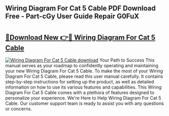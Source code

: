 ## Wiring Diagram For Cat 5 Cable PDF Download Free - Part-cGy User Guide Repair G0FuX

# <h2><a href="http://dfj3r1e.blite.top/?on=Wiring+Diagram+For+Cat+5+Cable">🔗Download New 👉🔴 Wiring Diagram For Cat 5 Cable</a></h2>

[![Wiring Diagram For Cat 5 Cable download](https://i.imgur.com/lujVjoI.png)](http://dfj3r1e.blite.top/?on=Wiring+Diagram+For+Cat+5+Cable)
Your Path to Success This manual serves as your roadmap to confidently operating and maintaining your new Wiring Diagram For Cat 5 Cable. To make the most of your Wiring Diagram For Cat 5 Cable, please read this user manual carefully. It contains step-by-step instructions for setting up the product, as well as detailed information on how to use its various features and capabilities. This Wiring Diagram For Cat 5 Cable comes with a plethora of features designed to personalize your experience. We're Here to Help Wiring Diagram For Cat 5 Cable. Our customer support team is ready to assist you with any questions or concerns.
